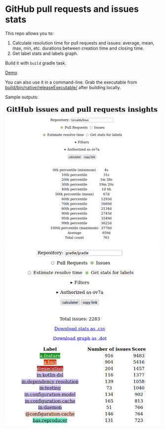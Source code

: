# GitHub pull requests and issues stats

This repo allows you to:

1. Calculate resolution time for pull requests and issues:
   average, mean, max, min, etc. durations between creation time and closing time.
2. Get label stats and labels graph.

Build it with `build` gradle task.

[Demo](https://ov7a.github.io/github_insights)

You can also use it in a command-line.
Grab the executable from [build/bin/native/releaseExecutable/](build/bin/native/releaseExecutable/) after building locally.

Sample outputs:

![](screenshot.png)
![](screenshot2.png)
